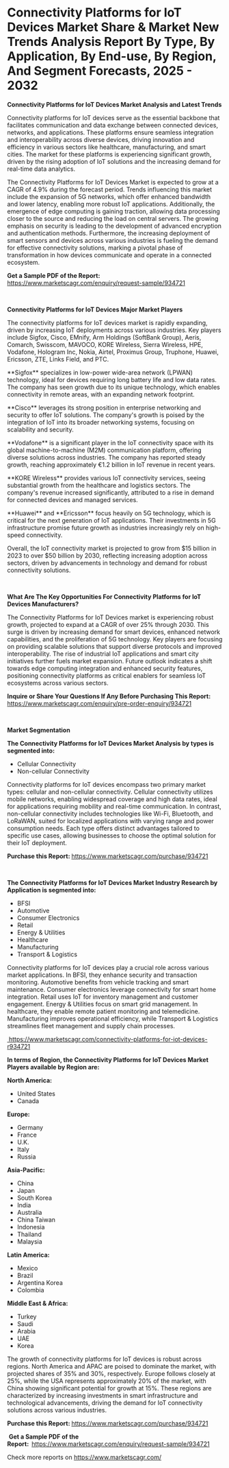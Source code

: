 <p><h1>Connectivity Platforms for IoT Devices Market Share & Market New Trends Analysis Report By Type, By Application, By End-use, By Region, And Segment Forecasts, 2025 - 2032</h1></p><p><strong>Connectivity Platforms for IoT Devices Market Analysis and Latest Trends</strong></p>
<p><p>Connectivity platforms for IoT devices serve as the essential backbone that facilitates communication and data exchange between connected devices, networks, and applications. These platforms ensure seamless integration and interoperability across diverse devices, driving innovation and efficiency in various sectors like healthcare, manufacturing, and smart cities. The market for these platforms is experiencing significant growth, driven by the rising adoption of IoT solutions and the increasing demand for real-time data analytics.</p><p>The Connectivity Platforms for IoT Devices Market is expected to grow at a CAGR of 4.9% during the forecast period. Trends influencing this market include the expansion of 5G networks, which offer enhanced bandwidth and lower latency, enabling more robust IoT applications. Additionally, the emergence of edge computing is gaining traction, allowing data processing closer to the source and reducing the load on central servers. The growing emphasis on security is leading to the development of advanced encryption and authentication methods. Furthermore, the increasing deployment of smart sensors and devices across various industries is fueling the demand for effective connectivity solutions, marking a pivotal phase of transformation in how devices communicate and operate in a connected ecosystem.</p></p>
<p><strong>Get a Sample PDF of the Report:&nbsp;</strong> <a href="https://www.marketscagr.com/enquiry/request-sample/934721?utm_campaign=1905&utm_medium=2&utm_source=Github&utm_content=ia&utm_term=07032025&utm_id=connectivity-platforms-for-iot-devices">https://www.marketscagr.com/enquiry/request-sample/934721</a></p>
<p>&nbsp;</p>
<p><strong>Connectivity Platforms for IoT Devices Major Market Players</strong></p>
<p><p>The connectivity platforms for IoT devices market is rapidly expanding, driven by increasing IoT deployments across various industries. Key players include Sigfox, Cisco, EMnify, Arm Holdings (SoftBank Group), Aeris, Comarch, Swisscom, MAVOCO, KORE Wireless, Sierra Wireless, HPE, Vodafone, Hologram Inc, Nokia, Airtel, Proximus Group, Truphone, Huawei, Ericsson, ZTE, Links Field, and PTC.</p><p>**Sigfox** specializes in low-power wide-area network (LPWAN) technology, ideal for devices requiring long battery life and low data rates. The company has seen growth due to its unique technology, which enables connectivity in remote areas, with an expanding network footprint.</p><p>**Cisco** leverages its strong position in enterprise networking and security to offer IoT solutions. The company's growth is poised by the integration of IoT into its broader networking systems, focusing on scalability and security.</p><p>**Vodafone** is a significant player in the IoT connectivity space with its global machine-to-machine (M2M) communication platform, offering diverse solutions across industries. The company has reported steady growth, reaching approximately €1.2 billion in IoT revenue in recent years.</p><p>**KORE Wireless** provides various IoT connectivity services, seeing substantial growth from the healthcare and logistics sectors. The company's revenue increased significantly, attributed to a rise in demand for connected devices and managed services.</p><p>**Huawei** and **Ericsson** focus heavily on 5G technology, which is critical for the next generation of IoT applications. Their investments in 5G infrastructure promise future growth as industries increasingly rely on high-speed connectivity.</p><p>Overall, the IoT connectivity market is projected to grow from $15 billion in 2023 to over $50 billion by 2030, reflecting increasing adoption across sectors, driven by advancements in technology and demand for robust connectivity solutions.</p></p>
<p>&nbsp;</p>
<p><strong>What Are The Key Opportunities For Connectivity Platforms for IoT Devices Manufacturers?</strong></p>
<p><p>The Connectivity Platforms for IoT Devices market is experiencing robust growth, projected to expand at a CAGR of over 25% through 2030. This surge is driven by increasing demand for smart devices, enhanced network capabilities, and the proliferation of 5G technology. Key players are focusing on providing scalable solutions that support diverse protocols and improved interoperability. The rise of industrial IoT applications and smart city initiatives further fuels market expansion. Future outlook indicates a shift towards edge computing integration and enhanced security features, positioning connectivity platforms as critical enablers for seamless IoT ecosystems across various sectors.</p></p>
<p><strong>Inquire or Share Your Questions If Any Before Purchasing This Report:</strong> <a href="https://www.marketscagr.com/enquiry/pre-order-enquiry/934721?utm_campaign=1905&utm_medium=2&utm_source=Github&utm_content=ia&utm_term=07032025&utm_id=connectivity-platforms-for-iot-devices">https://www.marketscagr.com/enquiry/pre-order-enquiry/934721</a></p>
<p>&nbsp;</p>
<p><strong>Market Segmentation</strong></p>
<p><strong>The Connectivity Platforms for IoT Devices Market Analysis by types is segmented into:</strong></p>
<p><ul><li>Cellular Connectivity</li><li>Non-cellular Connectivity</li></ul></p>
<p><p>Connectivity platforms for IoT devices encompass two primary market types: cellular and non-cellular connectivity. Cellular connectivity utilizes mobile networks, enabling widespread coverage and high data rates, ideal for applications requiring mobility and real-time communication. In contrast, non-cellular connectivity includes technologies like Wi-Fi, Bluetooth, and LoRaWAN, suited for localized applications with varying range and power consumption needs. Each type offers distinct advantages tailored to specific use cases, allowing businesses to choose the optimal solution for their IoT deployment.</p></p>
<p><strong>Purchase this Report:&nbsp;</strong><a href="https://www.marketscagr.com/purchase/934721?utm_campaign=1905&utm_medium=2&utm_source=Github&utm_content=ia&utm_term=07032025&utm_id=connectivity-platforms-for-iot-devices">https://www.marketscagr.com/purchase/934721</a></p>
<p>&nbsp;</p>
<p><strong>The Connectivity Platforms for IoT Devices Market Industry Research by Application is segmented into:</strong></p>
<p><ul><li>BFSI</li><li>Automotive</li><li>Consumer Electronics</li><li>Retail</li><li>Energy & Utilities</li><li>Healthcare</li><li>Manufacturing</li><li>Transport & Logistics</li></ul></p>
<p><p>Connectivity platforms for IoT devices play a crucial role across various market applications. In BFSI, they enhance security and transaction monitoring. Automotive benefits from vehicle tracking and smart maintenance. Consumer electronics leverage connectivity for smart home integration. Retail uses IoT for inventory management and customer engagement. Energy & Utilities focus on smart grid management. In healthcare, they enable remote patient monitoring and telemedicine. Manufacturing improves operational efficiency, while Transport & Logistics streamlines fleet management and supply chain processes.</p></p>
<p><a href="https://www.marketscagr.com/connectivity-platforms-for-iot-devices-r934721?utm_campaign=1905&utm_medium=2&utm_source=Github&utm_content=ia&utm_term=07032025&utm_id=connectivity-platforms-for-iot-devices">&nbsp;https://www.marketscagr.com/connectivity-platforms-for-iot-devices-r934721</a></p>
<p><strong>In terms of Region, the Connectivity Platforms for IoT Devices Market Players available by Region are:</strong></p>
<p>
    <p> <strong> North America: </strong>
        <ul>
            <li>United States</li>
            <li>Canada</li>
        </ul>
        </p> 
    <p> <strong> Europe: </strong>
        <ul>
            <li>Germany</li>
            <li>France</li>
            <li>U.K.</li>
            <li>Italy</li>
            <li>Russia</li>
        </ul>
        </p> 
    <p> <strong> Asia-Pacific: </strong>
        <ul>
            <li>China</li>
            <li>Japan</li>
            <li>South Korea</li>
            <li>India</li>
            <li>Australia</li>
            <li>China Taiwan</li>
            <li>Indonesia</li>
            <li>Thailand</li>
            <li>Malaysia</li>
        </ul>
        </p> 
    <p> <strong> Latin America: </strong>
        <ul>
            <li>Mexico</li>
            <li>Brazil</li>
            <li>Argentina Korea</li>
            <li>Colombia</li>
        </ul>
        </p> 
    <p> <strong> Middle East & Africa: </strong>
        <ul>
            <li>Turkey</li>
            <li>Saudi</li>
            <li>Arabia</li>
            <li>UAE</li>
            <li>Korea</li>
        </ul>
    </p>
    </p>
<p><p>The growth of connectivity platforms for IoT devices is robust across regions. North America and APAC are poised to dominate the market, with projected shares of 35% and 30%, respectively. Europe follows closely at 25%, while the USA represents approximately 20% of the market, with China showing significant potential for growth at 15%. These regions are characterized by increasing investments in smart infrastructure and technological advancements, driving the demand for IoT connectivity solutions across various industries.</p></p>
<p><strong>Purchase this Report: </strong><a href="https://www.marketscagr.com/purchase/934721?utm_campaign=1905&utm_medium=2&utm_source=Github&utm_content=ia&utm_term=07032025&utm_id=connectivity-platforms-for-iot-devices">https://www.marketscagr.com/purchase/934721</a></p>
<p>&nbsp;<strong>Get a Sample PDF of the Report:&nbsp;&nbsp;</strong><a href="https://www.marketscagr.com/enquiry/request-sample/934721?utm_campaign=1905&utm_medium=2&utm_source=Github&utm_content=ia&utm_term=07032025&utm_id=connectivity-platforms-for-iot-devices">https://www.marketscagr.com/enquiry/request-sample/934721</a></p>
<p><strong></strong></p>
<p>Check more reports on <a href="https://www.marketscagr.com/?utm_campaign=1905&utm_medium=2&utm_source=Github&utm_content=ia&utm_term=07032025&utm_id=connectivity-platforms-for-iot-devices">https://www.marketscagr.com/</a></p>